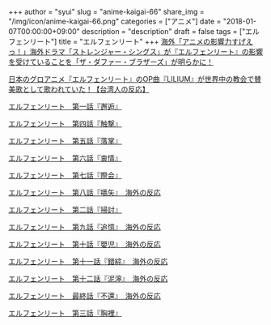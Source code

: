 +++
author = "syui"
slug = "anime-kaigai-66"
share_img = "/img/icon/anime-kaigai-66.png"
categories = ["アニメ"]
date = "2018-01-07T00:00:00+09:00"
description = "description"
draft = false
tags = ["エルフェンリート"]
title = "エルフェンリート"
+++
<a href="http://darekare.jp/kaigaianime/stranger-things-inspired-elfenlied" rel="nofollow" target="_blank" title="海外「アニメの影響力すげえっ！」海外ドラマ「ストレンジャー・シングス‎」が『エルフェンリート』の影響を受けていることを「ザ・ダファー・ブラザーズ」が明らかに！">海外「アニメの影響力すげえっ！」海外ドラマ「ストレンジャー・シングス‎」が『エルフェンリート』の影響を受けていることを「ザ・ダファー・ブラザーズ」が明らかに！</a>

<a href="http://kaola.jp/2017/02/11/440421/" rel="nofollow" target="_blank" title=" 日本のグロアニメ『エルフェンリート』のOP曲『LILIUM』が世界中の教会で賛美歌として歌われていた！【台湾人の反応】"> 日本のグロアニメ『エルフェンリート』のOP曲『LILIUM』が世界中の教会で賛美歌として歌われていた！【台湾人の反応】</a>

<a href="http://sotohan.blog.fc2.com/blog-entry-1.html" rel="nofollow" target="_blank" title="エルフェンリート　第一話『邂逅』">エルフェンリート　第一話『邂逅』</a>

<a href="http://sotohan.blog.fc2.com/blog-entry-17.html" rel="nofollow" target="_blank" title="エルフェンリート　第四話『触撃』">エルフェンリート　第四話『触撃』</a>

<a href="http://sotohan.blog.fc2.com/blog-entry-22.html" rel="nofollow" target="_blank" title="エルフェンリート　第五話『落掌』">エルフェンリート　第五話『落掌』</a>

<a href="http://sotohan.blog.fc2.com/blog-entry-28.html" rel="nofollow" target="_blank" title="エルフェンリート　第六話『衷情』">エルフェンリート　第六話『衷情』</a>

<a href="http://sotohan.blog.fc2.com/blog-entry-34.html" rel="nofollow" target="_blank" title="エルフェンリート　第七話『際会』">エルフェンリート　第七話『際会』</a>

<a href="http://sotohan.blog.fc2.com/blog-entry-41.html" rel="nofollow" target="_blank" title="エルフェンリート　第八話『嚆矢』　海外の反応">エルフェンリート　第八話『嚆矢』　海外の反応</a>

<a href="http://sotohan.blog.fc2.com/blog-entry-5.html" rel="nofollow" target="_blank" title="エルフェンリート　第二話『掃討』">エルフェンリート　第二話『掃討』</a>

<a href="http://sotohan.blog.fc2.com/blog-entry-50.html" rel="nofollow" target="_blank" title="エルフェンリート　第九話『追憶』　海外の反応">エルフェンリート　第九話『追憶』　海外の反応</a>

<a href="http://sotohan.blog.fc2.com/blog-entry-59.html" rel="nofollow" target="_blank" title="エルフェンリート　第十話『嬰児』　海外の反応">エルフェンリート　第十話『嬰児』　海外の反応</a>

<a href="http://sotohan.blog.fc2.com/blog-entry-68.html" rel="nofollow" target="_blank" title="エルフェンリート　第十一話『錯綜』　海外の反応">エルフェンリート　第十一話『錯綜』　海外の反応</a>

<a href="http://sotohan.blog.fc2.com/blog-entry-79.html" rel="nofollow" target="_blank" title="エルフェンリート　第十二話『泥濘』　海外の反応">エルフェンリート　第十二話『泥濘』　海外の反応</a>

<a href="http://sotohan.blog.fc2.com/blog-entry-87.html" rel="nofollow" target="_blank" title="エルフェンリート　最終話『不還』　海外の反応">エルフェンリート　最終話『不還』　海外の反応</a>

<a href="http://sotohan.blog.fc2.com/blog-entry-9.html" rel="nofollow" target="_blank" title="エルフェンリート　第三話『胸裡』">エルフェンリート　第三話『胸裡』</a>
